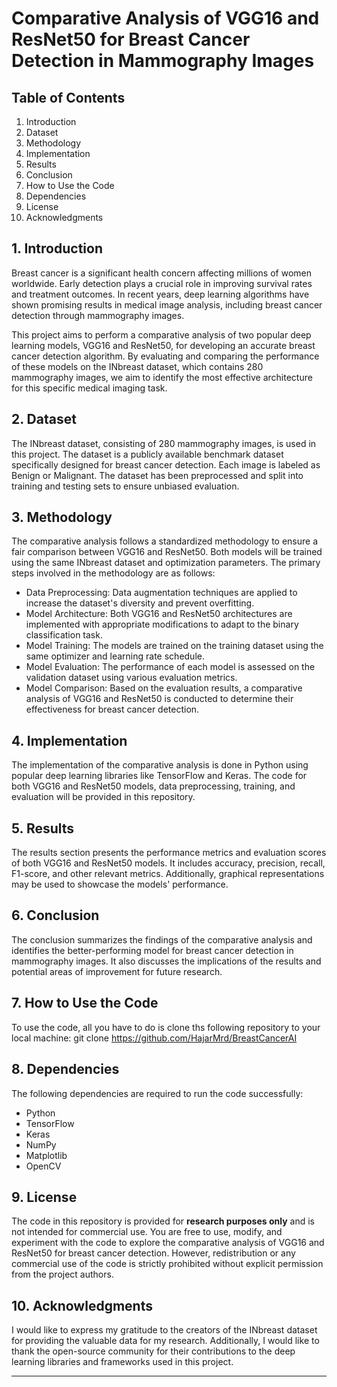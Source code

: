 # Comparative Analysis of VGG16 and ResNet50 for Breast Cancer Detection in Mammography Images

## Table of Contents
1. Introduction
2. Dataset
3. Methodology
4. Implementation
5. Results
6. Conclusion
7. How to Use the Code
8. Dependencies
9. License
10. Acknowledgments

## 1. Introduction

Breast cancer is a significant health concern affecting millions of women worldwide. Early detection plays a crucial role in improving survival rates and treatment outcomes. In recent years, deep learning algorithms have shown promising results in medical image analysis, including breast cancer detection through mammography images.

This project aims to perform a comparative analysis of two popular deep learning models, VGG16 and ResNet50, for developing an accurate breast cancer detection algorithm. By evaluating and comparing the performance of these models on the INbreast dataset, which contains 280 mammography images, we aim to identify the most effective architecture for this specific medical imaging task.

## 2. Dataset

The INbreast dataset, consisting of 280 mammography images, is used in this project. The dataset is a publicly available benchmark dataset specifically designed for breast cancer detection. Each image is labeled as Benign or Malignant. The dataset has been preprocessed and split into training and testing sets to ensure unbiased evaluation.

## 3. Methodology

The comparative analysis follows a standardized methodology to ensure a fair comparison between VGG16 and ResNet50. Both models will be trained using the same INbreast dataset and optimization parameters. The primary steps involved in the methodology are as follows:

- Data Preprocessing: Data augmentation techniques are applied to increase the dataset's diversity and prevent overfitting.
- Model Architecture: Both VGG16 and ResNet50 architectures are implemented with appropriate modifications to adapt to the binary classification task.
- Model Training: The models are trained on the training dataset using the same optimizer and learning rate schedule.
- Model Evaluation: The performance of each model is assessed on the validation dataset using various evaluation metrics.
- Model Comparison: Based on the evaluation results, a comparative analysis of VGG16 and ResNet50 is conducted to determine their effectiveness for breast cancer detection.

## 4. Implementation

The implementation of the comparative analysis is done in Python using popular deep learning libraries like TensorFlow and Keras. The code for both VGG16 and ResNet50 models, data preprocessing, training, and evaluation will be provided in this repository.

## 5. Results

The results section presents the performance metrics and evaluation scores of both VGG16 and ResNet50 models. It includes accuracy, precision, recall, F1-score, and other relevant metrics. Additionally, graphical representations may be used to showcase the models' performance.

## 6. Conclusion

The conclusion summarizes the findings of the comparative analysis and identifies the better-performing model for breast cancer detection in mammography images. It also discusses the implications of the results and potential areas of improvement for future research.

## 7. How to Use the Code

To use the code, all you have to do is clone ths following repository to your local machine: git clone https://github.com/HajarMrd/BreastCancerAI
## 8. Dependencies

The following dependencies are required to run the code successfully:
- Python 
- TensorFlow
- Keras 
- NumPy 
- Matplotlib 
- OpenCV

## 9. License

The code in this repository is provided for **research purposes only** and is not intended for commercial use. You are free to use, modify, and experiment with the code to explore the comparative analysis of VGG16 and ResNet50 for breast cancer detection. However, redistribution or any commercial use of the code is strictly prohibited without explicit permission from the project authors.

## 10. Acknowledgments

I would like to express my gratitude to the creators of the INbreast dataset for providing the valuable data for my research. Additionally, I would like to thank the open-source community for their contributions to the deep learning libraries and frameworks used in this project.

---
